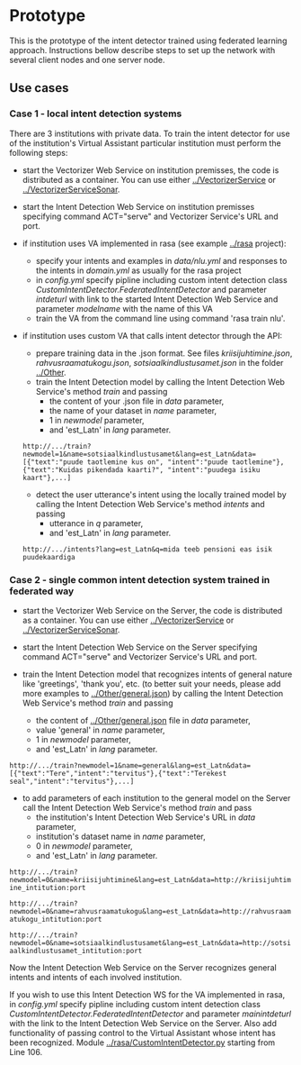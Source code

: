 # Prototype
This is the prototype of the intent detector trained using federated learning approach. Instructions bellow describe steps to set up the network with several client nodes and one server node.

## Use cases

### Case 1 - local intent detection systems

There are 3 institutions with private data. To train the intent detector for use of the institution's Virtual Assistant particular institution must perform the following steps:

- start the Vectorizer Web Service on institution premisses, the code is distributed as a container. You can use either [../VectorizerService](../VectorizerService) or [../VectorizerServiceSonar](../VectorizerServiceSonar).
- start the Intent Detection Web Service on institution premisses specifying command ACT="serve" and Vectorizer Service's URL and port.

- if institution uses VA implemented in rasa (see example [../rasa](../rasa) project):
    - specify your intents and examples in *data/nlu.yml* and responses to the intents in *domain.yml* as usually for the rasa project
	- in *config.yml* specify pipline including custom intent detection class *CustomIntentDetector.FederatedIntentDetector* and parameter *intdeturl* with link to the started Intent Detection Web Service and parameter *modelname* with the name of this VA
	- train the VA from the command line using command 'rasa train nlu'. 
	
- if institution uses custom VA that calls intent detector through the API:
    - prepare training data in the .json format. See files *kriisijuhtimine.json*, *rahvusraamatukogu.json*, *sotsiaalkindlustusamet.json* in the folder [../Other](../Other).
	- train the Intent Detection model by calling the Intent Detection Web Service's method *train* and passing
	    - the content of your .json file in *data* parameter,
		- the name of your dataset in *name* parameter,
		- 1 in *newmodel* parameter,
		- and 'est_Latn' in *lang* parameter.
		
	`http://.../train?newmodel=1&name=sotsiaalkindlustusamet&lang=est_Latn&data=[{"text":"puude taotlemine kus on", "intent":"puude taotlemine"},{"text":"Kuidas pikendada kaarti?", "intent":"puudega isiku kaart"},...]`

	- detect the user utterance's intent using the locally trained model by calling the Intent Detection Web Service's method *intents* and passing
	    - utterance in *q* parameter,
		- and 'est_Latn' in *lang* parameter.
		
	`http://.../intents?lang=est_Latn&q=mida teeb pensioni eas isik puudekaardiga`


### Case 2 - single common intent detection system trained in federated way

- start the Vectorizer Web Service on the Server, the code is distributed as a container. You can use either [../VectorizerService](../VectorizerService) or [../VectorizerServiceSonar](../VectorizerServiceSonar).
- start the Intent Detection Web Service on the Server specifying command ACT="serve" and Vectorizer Service's URL and port.

- train the Intent Detection model that recognizes intents of general nature like 'greetings', 'thank you', etc. (to better suit your needs, please add more examples to [../Other/general.json](../Other/general.json)) by calling the Intent Detection Web Service's method *train* and passing
	- the content of [../Other/general.json](../Other/general.json) file in *data* parameter,
	- value 'general' in *name* parameter,
    - 1 in *newmodel* parameter,
	- and 'est_Latn' in *lang* parameter.

`http://.../train?newmodel=1&name=general&lang=est_Latn&data=[{"text":"Tere","intent":"tervitus"},{"text":"Terekest seal","intent":"tervitus"},...]`

- to add parameters of each institution to the general model on the Server call the Intent Detection Web Service's method *train* and pass
	- the institution's  Intent Detection Web Service's URL in *data* parameter,
	- institution's dataset name in *name* parameter,
    - 0 in *newmodel* parameter,
	- and 'est_Latn' in *lang* parameter.
	
`http://.../train?newmodel=0&name=kriisijuhtimine&lang=est_Latn&data=http://kriisijuhtimine_intitution:port`

`http://.../train?newmodel=0&name=rahvusraamatukogu&lang=est_Latn&data=http://rahvusraamatukogu_intitution:port`

`http://.../train?newmodel=0&name=sotsiaalkindlustusamet&lang=est_Latn&data=http://sotsiaalkindlustusamet_intitution:port`

Now the Intent Detection Web Service on the Server recognizes general intents and intents of each involved institution.

If you wish to use this Intent Detection WS for the VA implemented in rasa, in *config.yml* specify pipline including custom intent detection class *CustomIntentDetector.FederatedIntentDetector* and parameter *mainintdeturl* with the link to the Intent Detection Web Service on the Server. Also add functionality of passing control to the Virtual Assistant whose intent has been recognized. Module [../rasa/CustomIntentDetector.py](../rasa/CustomIntentDetector.py) starting from Line 106.